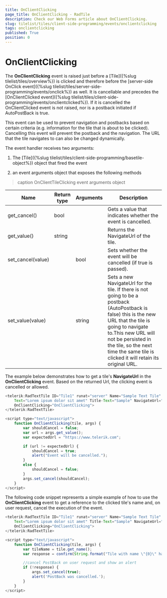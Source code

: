 ```yaml
---
title: OnClientClicking
page_title: OnClientClicking - RadTile
description: Check our Web Forms article about OnClientClicking.
slug: tilelist/tiles/client-side-programming/events/onclientclicking
tags: onclientclicking
published: True
position: 0
---
```


# OnClientClicking




The **OnClientClicking** event is raised just before a [Tile]({%slug tilelist/tiles/overview%}) is clicked and therefore before the [server-side OnClick event]({%slug tilelist/tiles/server-side-programming/events/onclick%}) as well. It is cancellable and precedes the [OnClientClicked event]({%slug tilelist/tiles/client-side-programming/events/onclientclicked%}). If it is cancelled the OnClientClicked event is not raised, nor is a postback initiated if AutoPostBack is true.

This event can be used to prevent navigation and postbacks based on certain criteria (e.g. information for the tile that is about to be clicked). Cancelling this event will prevent the postback and the navigation. The URL that the tile navigates to can also be changed dynamically.

The event handler receives two arguments:

1. The [Tile]({%slug tilelist/tiles/client-side-programming/basetile-object%}) object that fired the event

1. an event arguments object that exposes the following methods


>caption OnClientTileClicking event arguments object

|  **Name**  |  **Return type**  |  **Arguments**  |  **Description**  |
| ------ | ------ | ------ | ------ |
|get_cancel()|bool||Gets a value that indicates whether the event is cancelled.|
|get_value()|string||Returns the NavigateUrl of the tile.|
|set_cancel(value)||bool|Sets whether the event will be cancelled (if true is passed).|
|set_value(value)||string|Sets a new NavigateUrl for the tile. If there is not going to be a postback (AutoPostback is false) this is the new URL that the tile is going to navigate to.This new URL will not be persisted in the tile, so the next time the same tile is clicked it will retain its original URL.|

The example below demonstrates how to get a tile's **NavigateUrl** in the **OnClientClicking** event. Based on the returned Url, the clicking event is cancelled or allowed.

````JavaScript
<telerik:RadTextTile ID="Tile1" runat="server" Name="Sample Text Tile" 
    Text="Lorem ipsum dolor sit amet" Title-Text="Sample" NavigateUrl="https://www.telerik.com" 
    OnClientClicking="OnClientClicking">
</telerik:RadTextTile>

<script type="text/javascript">
    function OnClientClicking(tile, args) {
        var shouldCancel = false;
        var url = args.get_value();
        var expectedUrl = "https://www.telerik.com";

        if (url != expectedUrl) {
            shouldCancel = true;
            alert("Event will be cancelled.");
        }
        else {
            shouldCancel = false;
        }
        args.set_cancel(shouldCancel);
    }
</script>
````



The following code snippet represents a simple example of how to use the **OnClientClicking** event to get a reference to the clicked tile's name and, on user request, cancel the execution of the event.

````JavaScript
<telerik:RadTextTile ID="Tile1" runat="server" Name="Sample Text Tile" 
    Text="Lorem ipsum dolor sit amet" Title-Text="Sample" NavigateUrl="https://www.telerik.com" 
    OnClientClicking="OnClientClicking">
</telerik:RadTextTile>

<script type="text/javascript">
    function OnClientClicking(tile, args) {
        var tileName = tile.get_name();
        var response = confirm(String.format("Tile with name \"{0}\" has been clicked and PostBack will be initiated.", tileName));

        //cancel PostBack on user request and show an alert
        if (!response) {
            args.set_cancel(true);
            alert('PostBack was cancelled.');
        }
    }
</script>
````


